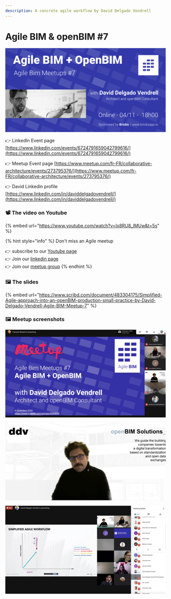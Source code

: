 ```yaml
---
description: A concrete agile workflow by David Delgado Vendrell
---
```


# Agile BIM & openBIM #7

![](../.gitbook/assets/meetup7-cover-agile--bim-openbim-david-delgado-vendrell-v3.png)

👉 LinkedIn Event page [https://www.linkedin.com/events/6724791659042799616/](https://www.linkedin.com/events/6724791659042799616/)

👉 Meetup Event page [https://www.meetup.com/fr-FR/collaborative-architecture/events/273795376/](https://www.meetup.com/fr-FR/collaborative-architecture/events/273795376/)

👉 David Linkedin profile [https://www.linkedin.com/in/daviddelgadovendrell/](https://www.linkedin.com/in/daviddelgadovendrell/)

### 📽️ The video on Youtube&#x20;

{% embed url="https://www.youtube.com/watch?v=Ix8RU8_lMUw&t=5s" %}



{% hint style="info" %}
Don't miss an Agile meetup

👉 subscribe to our [Youtube page ](https://www.youtube.com/channel/UCTjcoh157n3hxKCxpEvfqeQ)\
👉 Join our [linkedin page](https://www.linkedin.com/events/6732032311832969216/)\
👉 Join our [meetup group](https://www.meetup.com/fr-FR/collaborative-architecture) &#x20;
{% endhint %}

### 🖼️ The slides&#x20;

{% embed url="https://www.scribd.com/document/483304175/Simplified-Agile-approach-into-an-openBIM-production-small-practice-by-David-Delgado-Vendrell-Agile-BIM-Meetup-7" %}

### 🖼️  Meetup screenshots&#x20;

![](../.gitbook/assets/screen-shot-2020-11-04-at-17.51.48.png)



![](../.gitbook/assets/screen-shot-2020-11-04-at-19.35.39.png)



![](../.gitbook/assets/screen-shot-2020-11-04-at-18.43.47.png)

